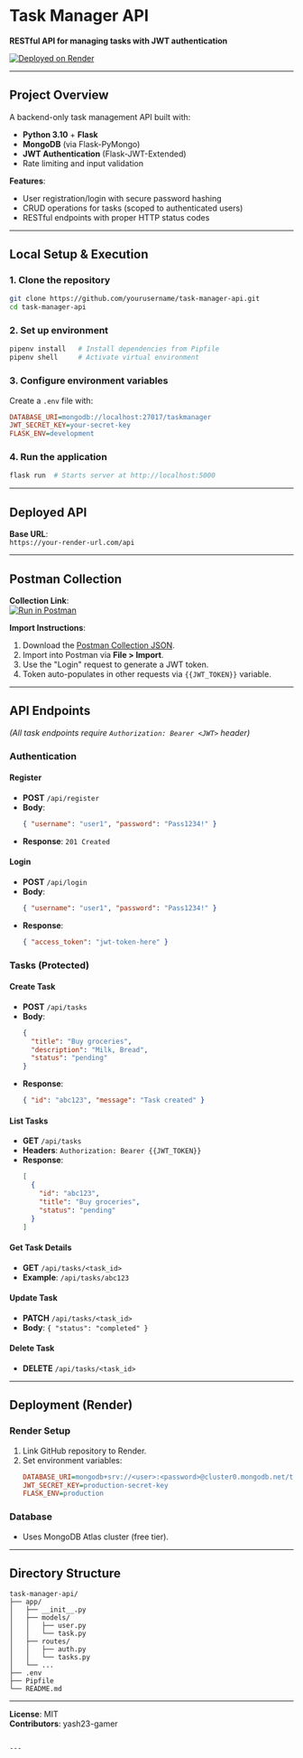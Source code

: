 # Task Manager API
**RESTful API for managing tasks with JWT authentication**

[![Deployed on Render](https://img.shields.io/badge/Deployed%20on-Render-blue)](https://your-render-url.com)

---

## Project Overview
A backend-only task management API built with:
- **Python 3.10** + **Flask**
- **MongoDB** (via Flask-PyMongo)
- **JWT Authentication** (Flask-JWT-Extended)
- Rate limiting and input validation

**Features**:
- User registration/login with secure password hashing
- CRUD operations for tasks (scoped to authenticated users)
- RESTful endpoints with proper HTTP status codes

---

## Local Setup & Execution

### 1. Clone the repository
```bash
git clone https://github.com/yourusername/task-manager-api.git
cd task-manager-api
```

### 2. Set up environment
```bash
pipenv install   # Install dependencies from Pipfile
pipenv shell     # Activate virtual environment
```

### 3. Configure environment variables
Create a `.env` file with:
```ini
DATABASE_URI=mongodb://localhost:27017/taskmanager
JWT_SECRET_KEY=your-secret-key
FLASK_ENV=development
```

### 4. Run the application
```bash
flask run  # Starts server at http://localhost:5000
```

---

## Deployed API
**Base URL**:  
`https://your-render-url.com/api`

---

## Postman Collection
**Collection Link**:  
[![Run in Postman](https://run.pstmn.io/button.svg)](https://www.postman.com/collection/xyz123)

**Import Instructions**:
1. Download the [Postman Collection JSON](./postman_collection.json).
2. Import into Postman via **File > Import**.
3. Use the "Login" request to generate a JWT token.
4. Token auto-populates in other requests via `{{JWT_TOKEN}}` variable.

---

## API Endpoints
*(All task endpoints require `Authorization: Bearer <JWT>` header)*

### Authentication
#### **Register**  
- **POST** `/api/register`  
- **Body**:
  ```json
  { "username": "user1", "password": "Pass1234!" }
  ```
- **Response**: `201 Created`

#### **Login**  
- **POST** `/api/login`  
- **Body**:
  ```json
  { "username": "user1", "password": "Pass1234!" }
  ```
- **Response**:
  ```json
  { "access_token": "jwt-token-here" }
  ```

### Tasks (Protected)
#### **Create Task**  
- **POST** `/api/tasks`  
- **Body**:
  ```json
  {
    "title": "Buy groceries",
    "description": "Milk, Bread",
    "status": "pending"
  }
  ```
- **Response**:
  ```json
  { "id": "abc123", "message": "Task created" }
  ```

#### **List Tasks**  
- **GET** `/api/tasks`  
- **Headers**: `Authorization: Bearer {{JWT_TOKEN}}`  
- **Response**:
  ```json
  [
    {
      "id": "abc123",
      "title": "Buy groceries",
      "status": "pending"
    }
  ]
  ```

#### **Get Task Details**  
- **GET** `/api/tasks/<task_id>`  
- **Example**: `/api/tasks/abc123`

#### **Update Task**  
- **PATCH** `/api/tasks/<task_id>`  
- **Body**: `{ "status": "completed" }`

#### **Delete Task**  
- **DELETE** `/api/tasks/<task_id>`

---

## Deployment (Render)
### Render Setup
1. Link GitHub repository to Render.
2. Set environment variables:
   ```ini
   DATABASE_URI=mongodb+srv://<user>:<password>@cluster0.mongodb.net/taskmanager
   JWT_SECRET_KEY=production-secret-key
   FLASK_ENV=production
   ```

### Database
- Uses MongoDB Atlas cluster (free tier).

---

## Directory Structure
```
task-manager-api/
├── app/
│   ├── __init__.py
│   ├── models/
│   │   ├── user.py
│   │   └── task.py
│   ├── routes/
│   │   ├── auth.py
│   │   └── tasks.py
│   └── ...
├── .env
├── Pipfile
└── README.md
```

---

**License**: MIT  
**Contributors**: yash23-gamer
``` 

---
